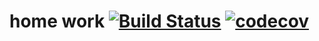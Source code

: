 # home work [![Build Status](https://travis-ci.org/MaximUsa/it-park-home-work.svg?branch=master)](https://travis-ci.org/MaximUsa/it-park-home-work) [![codecov](https://codecov.io/gh/MaximUsa/it-park-home-work/branch/master/graph/badge.svg)](https://codecov.io/gh/MaximUsa/it-park-home-work)
